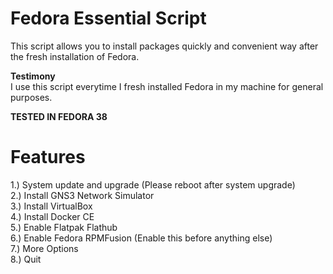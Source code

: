 # Fedora Essential Script

This script allows you to install packages quickly and convenient way after the fresh installation of Fedora.</br>

**Testimony**</br>
I use this script everytime I fresh installed Fedora in my machine for general purposes.</br>

**TESTED IN FEDORA 38**</br>

# Features

1.) System update and upgrade (Please reboot after system upgrade)</br>
2.) Install GNS3 Network Simulator</br>
3.) Install VirtualBox</br>
4.) Install Docker CE</br>
5.) Enable Flatpak Flathub</br>
6.) Enable Fedora RPMFusion (Enable this before anything else)</br>
7.) More Options</br>
8.) Quit</br>
